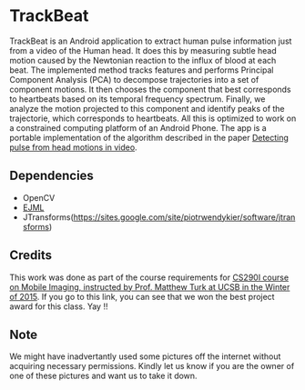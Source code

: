 # TrackBeat

TrackBeat is an Android application to extract human pulse information just from a video of the Human head. It does this by measuring subtle head motion caused by the Newtonian reaction to the influx of blood at each beat. The implemented method tracks features and performs Principal Component Analysis (PCA) to decompose trajectories into a set of component motions. It then chooses the component that best corresponds to heartbeats based on its temporal frequency spectrum. Finally, we analyze the motion projected to this component and identify peaks of the trajectorie, which corresponds to heartbeats. All this is optimized to work on a constrained computing platform of an Android Phone.
The app is a portable implementation of the algorithm described in the paper [Detecting pulse from head motions in video](http://people.csail.mit.edu/mrub/vidmag/papers/Balakrishnan_Detecting_Pulse_from_2013_CVPR_paper.pdf).

## Dependencies

- OpenCV
- [EJML](http://ejml.org/wiki/index.php?title=Main_Page)
- JTransforms(https://sites.google.com/site/piotrwendykier/software/jtransforms)

## Credits

This work was done as part of the course requirements for [CS290I course on Mobile Imaging, instructed by Prof. Matthew Turk at UCSB in the Winter of 2015](http://www.cs.ucsb.edu/~mturk/imaging/). If you go to this link, you can see that we won the best project award for this class. Yay !!

## Note

We might have inadvertantly used some pictures off the internet without acquiring necessary permissions. Kindly let us know if you are the owner of one of these pictures and want us to take it down.

